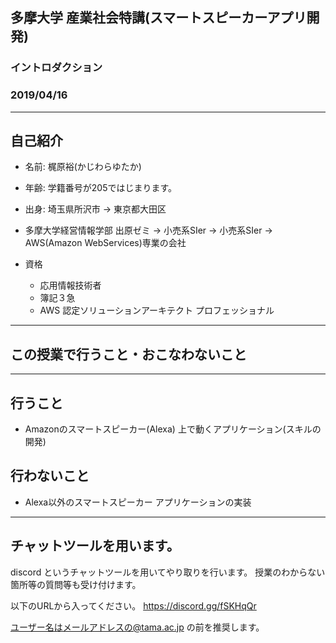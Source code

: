 ## 多摩大学 産業社会特講(スマートスピーカーアプリ開発)

### イントロダクション
### 2019/04/16

---

## 自己紹介

* 名前: 梶原裕(かじわらゆたか)
* 年齢: 学籍番号が205ではじまります。
* 出身: 埼玉県所沢市 → 東京都大田区

* 多摩大学経営情報学部 出原ゼミ → 小売系SIer → 小売系SIer → AWS(Amazon WebServices)専業の会社

* 資格
  * 応用情報技術者
  * 簿記３急
  * AWS 認定ソリューションアーキテクト  プロフェッショナル

---

## この授業で行うこと・おこなわないこと

---

## 行うこと

* Amazonのスマートスピーカー(Alexa) 上で動くアプリケーション(スキルの開発)

## 行わないこと

* Alexa以外のスマートスピーカー アプリケーションの実装

---

## チャットツールを用います。

discord というチャットツールを用いてやり取りを行います。
授業のわからない箇所等の質問等も受け付けます。

以下のURLから入ってください。
https://discord.gg/fSKHqQr

ユーザー名はメールアドレスの@tama.ac.jp の前を推奨します。

